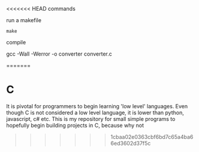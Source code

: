 <<<<<<< HEAD
commands

run a makefile

`make`

compile

gcc -Wall -Werror -o converter converter.c

=======
# C
It is pivotal for programmers to begin learning 'low level' languages. Even though C is not considered a low level language, it is lower than python, javascript, c# etc.
This is my repository for small simple programs to hopefully begin building projects in C, because why not
>>>>>>> 1cbaa02e0363cbf6bd7c65a4ba66ed3602d37f5c
